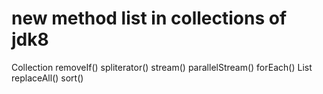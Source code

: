 # new method list in collections of jdk8
Collection 	removeIf() spliterator() stream() parallelStream() forEach()
List 	    replaceAll() sort()
